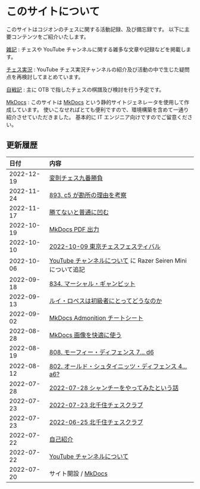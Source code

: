 # このサイトについて

このサイトはコジオンのチェスに関する活動記録、及び備忘録です。
以下に主要コンテンツをご紹介いたします。

[雑記](note/introduction.md)
:   チェスや YouTube チャンネルに関する雑多な文章や記録などを掲載します。

[チェス実況](youtube/index.md)
:   YouTube チェス実況チャンネルの紹介及び活動の中で生じた疑問点を再検討してまとめています。

[自戦記](otb/2022/1009.md)
:   主に OTB で指したチェスの棋譜及び検討を行う予定です。

[MkDocs](mkdocs/001.md)
:   このサイトは [MkDocs](https://www.mkdocs.org/) という静的サイトジェネレータを使用して作成しています。
使いこなせればとても便利ですので、環境構築を含めて一通り紹介させていただきました。
基本的に IT エンジニア向けですのでご留意ください。

## 更新履歴

|日付|内容|
|:--|:--|
|2022-12-19|[変則チェス九番勝負](note/20221219.md)|
|2022-11-24|[893. c5 が勘所の理由を考察](youtube/009/00893.md)|
|2022-11-17|[勝てないと普通に凹む](note/20221117.md)|
|2022-10-19|[MkDocs PDF 出力](mkdocs/009.md)|
|2022-10-10|[2022-10-09 東京チェスフェスティバル](otb/2022/1009.md)|
|2022-10-06|[YouTube チャンネルについて](youtube/index.md) に Razer Seiren Mini について追記|
|2022-09-18|[834. マーシャル・ギャンビット](youtube/009/00834.md)|
|2022-09-13|[ルイ・ロペスは初級者にとってどうなのか](note/20220913.md)|
|2022-09-02|[MkDocs Admonition チートシート](mkdocs/008.md)|
|2022-08-28|[MkDocs 画像を快適に使う](mkdocs/007.md)|
|2022-08-19|[808. モーフィー・ディフェンス 7... d6](youtube/009/00808.md)|
|2022-08-12|[802. オールド・シュタイニッツ・ディフェンス 4... a6?](youtube/009/00802.md)|
|2022-07-28|[2022-07-28 シャンチーをやってみたという話](note/20220728.md)|
|2022-07-23|[2022-07-23 北千住チェスクラブ](otb/2022/0723.md)|
|2022-07-23|[2022-06-25 北千住チェスクラブ](otb/2022/0625.md)|
|2022-07-22|[自己紹介](note/introduction.md)|
|2022-07-22|[YouTube チャンネルについて](youtube/index.md)|
|2022-07-20|サイト開設 / [MkDocs](mkdocs/001.md)|
